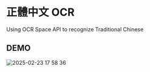 # 正體中文 OCR

Using OCR Space API to recognize Traditional Chinese

## DEMO

![2025-02-23 17 58 36](https://github.com/user-attachments/assets/977a5df3-1dfa-4488-bc42-4aa3c4bd6e66)
